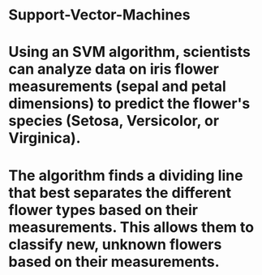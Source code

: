 # Support-Vector-Machines
# Using an SVM algorithm, scientists can analyze data on iris flower measurements (sepal and petal dimensions) to predict the flower's species (Setosa, Versicolor, or Virginica). 
# The algorithm finds a dividing line that best separates the different flower types based on their measurements. This allows them to classify new, unknown flowers based on their measurements.
